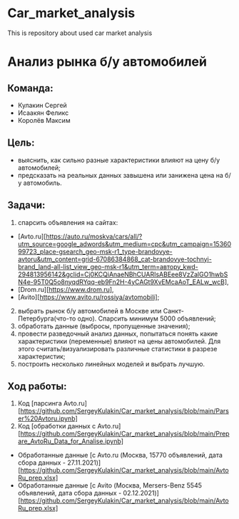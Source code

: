 # Car_market_analysis
This is repository about used car market analysis
# Анализ рынка б/у автомобилей

## **Команда:**
- Кулакин Сергей
- Исаакян Феликс
- Королёв Максим

## **Цель:**

- выяснить, как сильно разные характеристики влияют на цену б/у автомобилей;
- предсказать на реальных данных завышена или занижена цена на б/у автомобиль.

## **Задачи:**
1. cпарсить объявления на сайтaх:


- [Avto.ru][https://auto.ru/moskva/cars/all/?utm_source=google_adwords&utm_medium=cpc&utm_campaign=1536099723_place-gsearch_geo-msk-r1_type-brandovye-avtoru&utm_content=grid-67086384868_cat-brandovye-tochnyi-brand_land-all-list_view_geo-msk-r1&utm_term=автору_kwd-294813956142&gclid=Cj0KCQiAnaeNBhCUARIsABEee8VzZalGO1hwbSN4e-95T0Q5o8nyqdRYqq-eb9Fn2H-4yCAGt9XvEMcaAoT_EALw_wcB], 
- [Drom.ru][https://www.drom.ru], 
- [Avito][https://www.avito.ru/rossiya/avtomobili]; 


2. выбрать рынок б/у автомобилей в Москве или Санкт-Петербурга(что-то одно). Спарсить минимум 5000 объявлений;
3. обработать данные (выбросы, пропущенные значения);
4. провести разведочный анализ данных, попытаться понять какие характеристики (переменные) влияют на цены автомобилей. Для этого считать/визуализировать различные статистики в разрезе характеристик;
5. построить несколько линейных моделей и выбрать лучшую.

## **Ход работы:**
1. Код [парсинга Avto.ru][https://github.com/SergeyKulakin/Car_market_analysis/blob/main/Parser%20Avtoru.ipynb]
2. Код [обработки данных с Avto.ru][https://github.com/SergeyKulakin/Car_market_analysis/blob/main/Prepare_AvtoRu_Data_for_Analise.ipynb]
- Обработанные данные [с Avto.ru (Москва, 15770 объявлений, дата сбора данных - 27.11.2021)][https://github.com/SergeyKulakin/Car_market_analysis/blob/main/AvtoRu_prep.xlsx]
- Обработанные данные [с Avito (Москва, Mersers-Benz 5545 объявлений, дата сбора данных - 02.12.2021)][https://github.com/SergeyKulakin/Car_market_analysis/blob/main/AvtoRu_prep.xlsx]
